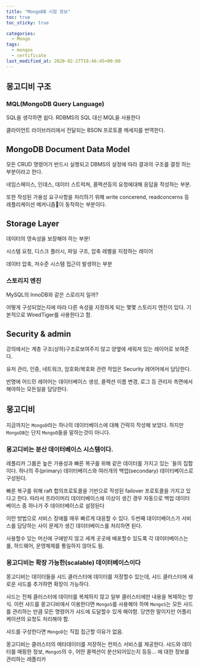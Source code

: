 ```yaml
---
title: "MongoDB 시험 정보"
toc: true
toc_sticky: true

categories:
  - Mongo
tags: 
  - mongos
  - certificate
last_modified_at: 2020-02-27T18:46:45+00:00
---
```


## 몽고디비 구조

### MQL(MongoDB Query Language)
SQL을 생각하면 쉽다. RDBMS의 SQL 대신 MQL을 사용한다

클라이언트 라이브러리에서 전달되는 BSON 프로토콜 메세지를 번역한다.

## MongoDB Document Data Model
모든 CRUD 명령어가 반드시 실행되고 DBMS의 설정에 따라 결과의 구조를 결정 하는 부분이라고 한다.

네임스페이스, 인데스, 데이터 스트럭쳐, 콜렉션등의 요청에대해 응답을 작성하는 부분.

또한 작성된 가용성 요구사항을 처리하기 위해 write concerend, readconcerns 등 레플리케이션 메커니즘이 동작하는 부분이다.

## Storage Layer
데이터의 영속성을 보장해야 하는 부분!

시스템 요청, 디스크 플러시, 파일 구조, 압축 레벨을 지정하는 레이어

데이터 압축, 저수준 시스템 접근이 발생하는 부분
### 스토리지 엔진
MySQL의 InnoDB와 같은 스로리지 일까?

어떻게 구성되었는지에 따라 다른 속성을 지정하게 되는 몇몇 스토리지 엔진이 있다. 기본적으로 WiredTiger를 사용한다고 함.

## Security & admin
강의에서는 계층 구조(상하)구조로보여주지 않고 양옆에 세워져 있는 레이어로 보여준다.

유저 관리, 인증, 네트워크, 암호화/복호화 관련 작업은 Security 레어어에서 담당한다. 

반명에 어드민 레어어는 데이터베이스 생성, 콜렉션 이름 변경, 로그 등 관리자 측면에서 해야하는 모든일을 담당한다.

## 몽고디비
지금까지는 `MongoD`라는 하나의 데이터베이스에 대해 간략히 작성해 보았다.
하지만 `MongoDB`는 단지 `MongoD`들을 말하는것이 아니다.

### 몽고디비는 분산 데이터베이스 시스템이다.

레플리카 그룹은 높은 가용성과 빠른 복구를 위해 같은 데이터를 가지고 있는 `들의 집합이다. 하나의 주(primary) 데이터베이스와 여러개의 백업(secondary) 데이터베이스로 구성된다.

빠른 복구를 위해 raft 합의프로토콜을 기반으로 작성된 failover 프로토콜을 가지고 있다고 한다.
따라서 프라이머리 데이터베이스에 이상이 생긴 경우 자동으로 백업 데이터베이스 중 하나가 주 데이터베이스로 설정된다

이런 방법으로 서비스 장애를 매우 빠르게 대응할 수 있다. 두번째 데이터베이스가 서비스를 담당하는 사이 문제가 생긴 데이터베이스를 처리하면 된다.

사용할수 있는 머신에 구애받지 않고 세계 곳곳에 배포할수 있도록 각 데이터베이스는 롤, 하드웨어, 운영체제를 통일하지 않아도 됨.

### 몽고디비는 확장 가능한(scalable) 데이터베이스이다
몽고디비는 데이터들을 샤드 클러스터에 데이터를 저장할수 있는데, 
샤드 클러스터에 새로운 샤드를 추가하면 확장이 가능하다.

샤드는 전체 클러스터에 데이터를 복제하지 않고 일부 클러스터에만 내용을 복제하는 방식. 이런 샤드를 몽고디비에서 이용한다면 `MongoS`를 사용해야 하며 `MongoS`는 모든 샤드를 관리하는 만큼 모든 명령어가 샤드에 도달할수 있게 해야함. 당연한 말이지만 어플리케이션의 요청도 처리해야 함.

샤드를 구성한다면 `MongoD`는 직접 접근할 이유가 없음. 

몽고디비는 클러스터의 메타데이터를 저장하는 컨피스 서비스를 제공한다.
샤드와 데이터를 매핑한 정보, `MongoS`의 수, 어떤 콜렉션이 분산되어있는지 등등... 에 대한 정보를 관리하는 레플리카

